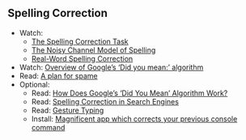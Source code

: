Spelling Correction
----
- Watch:
    - [The Spelling Correction Task](https://www.youtube.com/watch?v=Z1m7McLIP9c&list=PLhVhwi0Pz282aSA2uZX4jR3SkF3BKyMOK&index=20)
    - [The Noisy Channel Model of Spelling](https://www.youtube.com/watch?v=RgHr2KVXtiE&list=PLhVhwi0Pz282aSA2uZX4jR3SkF3BKyMOK&index=21)
    - [Real-Word Spelling Correction](https://www.youtube.com/watch?v=AcpGX_fMHEI&list=PLhVhwi0Pz282aSA2uZX4jR3SkF3BKyMOK&index=22)
- Watch: [Overview of Google’s ‘Did you mean:’ algorithm](https://www.youtube.com/watch?v=Sx3Fpw0XCXk) 
- Read: [A plan for spame](http://www.paulgraham.com/spam.html)
- Optional:  
    - Read: [How Does Google’s ‘Did You Mean’ Algorithm Work?](http://www.itenterprise.co.uk/how-does-googles-did-you-mean-algorithm-work/)
    + Read: [Spelling Correction in Search Engines](https://prdeepakbabu.wordpress.com/2016/02/29/spelling-correction-in-search-engines-algorithms-strategies/)
    - Read: [Gesture Typing](http://nbviewer.ipython.org/url/norvig.com/ipython/Gesture%20Typing.ipynb)
    - Install: [Magnificent app which corrects your previous console command](https://github.com/nvbn/thefuck)
